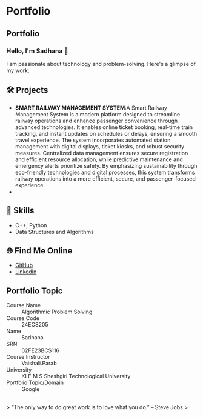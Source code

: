 # Portfolio
## Portfolio

### Hello, I'm Sadhana 👋

I am passionate about technology and problem-solving. Here's a glimpse of my work:

## 🛠️ Projects
- **SMART RAILWAY MANAGEMENT SYSTEM**:A Smart Railway Management System is a modern platform designed to streamline railway operations and enhance passenger convenience through advanced technologies. It enables online ticket booking, real-time train tracking, and instant updates on schedules or delays, ensuring a smooth travel experience. The system incorporates automated station management with digital displays, ticket kiosks, and robust security measures. Centralized data management ensures secure registration and efficient resource allocation, while predictive maintenance and emergency alerts prioritize safety. By emphasizing sustainability through eco-friendly technologies and digital processes, this system transforms railway operations into a more efficient, secure, and passenger-focused experience. 
- 

## 🚀 Skills
- C++, Python 
- Data Structures and Algorithms


## 🌐 Find Me Online
- [GitHub](https://github.com/your-github-username)
- [LinkedIn](https://www.linkedin.com/in/sadhana-jali-7896042a9?utm_source=share&utm_campaign=share_via&utm_content=profile&utm_medium=android_app)

## Portfolio Topic

<dl>
<dt>Course Name</dt>
<dd>Algorithmic Problem Solving</dd>
<dt>Course Code</dt>
<dd>24ECS205</dd>
<dt>Name</dt>
<dd>Sadhana</dd>
<dt>SRN</dt>
<dd>02FE23BCS116</dd>
<dt>Course Instructor</dt>
<dd>Vaishali.Parab</dd>
<dt>University</dt>
<dd>KLE M S Sheshgiri Technological University</dd>
<dt>Portfolio Topic/Domain</dt>
<dd>Google</dd>
</dl>

<br> 
> “The only way to do great work is to love what you do.” – Steve Jobs
>
